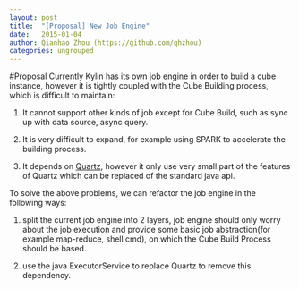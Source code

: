 ```yaml
---
layout: post
title:  "[Proposal] New Job Engine"
date:   2015-01-04
author: Qianhao Zhou (https://github.com/qhzhou)
categories: ungrouped
---
```


#Proposal
Currently Kylin has its own job engine in order to build a cube instance, however it is tightly coupled with the Cube Building process, which is difficult to maintain:

1. It cannot support other kinds of job except for Cube Build, such as sync up with data source, async query.

2. It is very difficult to expand, for example using SPARK to accelerate the building process.

3. It depends on [Quartz](http://quartz-scheduler.org/), however it only use very small part of the features of Quartz which can be replaced of the standard java api.

To solve the above problems, we can refactor the job engine in the following ways:

1. split the current job engine into 2 layers, job engine should only worry about the job execution and provide some basic job abstraction(for example map-reduce, shell cmd), on which the Cube Build Process should be based.

2. use the java ExecutorService to replace Quartz to remove this dependency.
